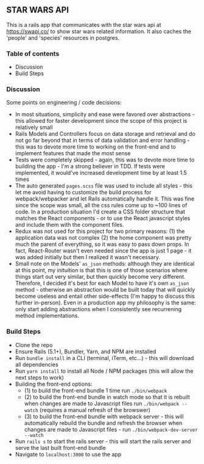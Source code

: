 ## STAR WARS API
This is a rails app that communicates with the star wars api at https://swapi.co/ to show star wars related information. It also caches the 'people' and 'species' resources in postgres. 

### Table of contents
- Discussion
- Build Steps

### Discussion
Some points on engineering / code decisions:
- In most situations, simplicity and ease were favored over abstractions - this allowed for faster development since the scope of this project is relatively small
- Rails Models and Controllers focus on data storage and retrieval and do not go far beyond that in terms of data validation and error handling - this was to devote more time to working on the front-end and to implement features that made the most sense
- Tests were completely skipped - again, this was to devote more time to building the app - I'm a strong believer in TDD. If tests were implemented, it would've increased development time by at least 1.5 times
- The auto generated `pages.scss` file was used to include all styles - this let me avoid having to customize the build process for webpack/webpacker and let Rails automatically handle it. This was fine since the scope was small, all the css rules come up to ~100 lines of code. In a production situation I'd create a CSS folder structure that matches the React components - or to use the React javascript styles and include them with the component files.
- Redux was not used for this project for two primary reasons: (1) the application data was not complex (2) the home component was pretty much the parent of everything, so it was easy to pass down props. In fact, React-Router wasn't even needed since the app is just 1 page - it was added initially but then I realized it wasn't necessary.
- Small note on the Models' `as_json` methods: although they are identical at this point, my inituition is that this is one of those scenarios where things start out very similar, but then quickly become very different. Therefore, I decided it's best for each Model to have it's own `as_json` method - otherwise an abstraction would be built today that will quickly become useless and entail other side-effects (I'm happy to discuss this further in-person). Even in a production app my philosophy is the same: only start adding abstractions when I consistently see recurrening method implementations.

### Build Steps
- Clone the repo
- Ensure Rails (5.1+), Bundler, Yarn, and NPM are installed
- Run `bundle install` in a CLI (terminal, iTerm, etc...) - this will download all dependencies
- Run `yarn install` to install all Node / NPM packages (this will allow the next steps to work)
- Building the front-end options: 
  - (1) to build the front-end bundle 1 time run `./bin/webpack`
  - (2) to build the front-end bundle in watch mode so that it is rebuilt when changes are made to Javascript files run `./bin/webpack --watch` (requires a manual refresh of the browswer)
  - (3) to build the front-end bundle with webpack server - this will automatically rebuild the bundle and refresh the browser when changes are made to Javascript files - run `./bin/webpack-dev-server --watch`
- Run `rails s` to start the rails server - this will start the rails server and serve the last built front-end bundle
- Navigate to `localhost:3000` to use the app
